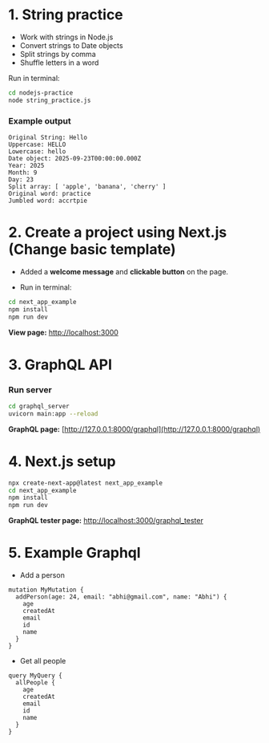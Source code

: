 # 1. String practice
- Work with strings in Node.js
- Convert strings to Date objects
- Split strings by comma
- Shuffle letters in a word

Run in terminal:
```bash
cd nodejs-practice
node string_practice.js
```
### Example output
```
Original String: Hello
Uppercase: HELLO
Lowercase: hello
Date object: 2025-09-23T00:00:00.000Z
Year: 2025
Month: 9
Day: 23
Split array: [ 'apple', 'banana', 'cherry' ]
Original word: practice
Jumbled word: accrtpie
```


# 2. Create a project using Next.js (Change basic template)
- Added a **welcome message** and **clickable button** on the page.

- Run in terminal:
```bash
cd next_app_example
npm install
npm run dev
```
**View page:** [http://localhost:3000](http://localhost:3000)



# 3. GraphQL API

### Run server
```bash
cd graphql_server
uvicorn main:app --reload
```

**GraphQL page:** [http://127.0.0.1:8000/graphql](http://127.0.0.1:8000/graphql)



# 4. Next.js setup
```bash
npx create-next-app@latest next_app_example
cd next_app_example
npm install
npm run dev
```

**GraphQL tester page:** [http://localhost:3000/graphql_tester](http://localhost:3000/graphql_tester)



# 5. Example Graphql
- Add a person
```
mutation MyMutation {
  addPerson(age: 24, email: "abhi@gmail.com", name: "Abhi") {
    age
    createdAt
    email
    id
    name
  }
}
```
- Get all people
```
query MyQuery {
  allPeople {
    age
    createdAt
    email
    id
    name
  }
}
```

